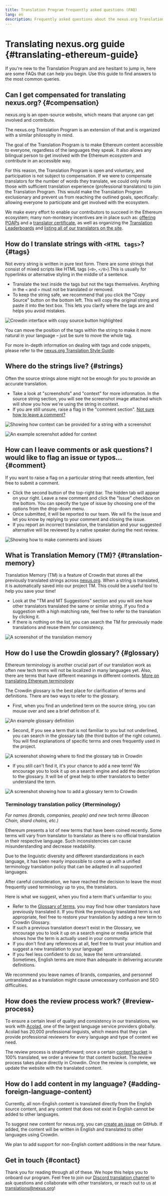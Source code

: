 ```yaml
---
title: Translation Program frequently asked questions (FAQ)
lang: en
description: Frequently asked questions about the nexus.org Translation Program
---
```


# Translating nexus.org guide {#translating-ethereum-guide}

If you're new to the Translation Program and are hesitant to jump in, here are some FAQs that can help you begin. Use this guide to find answers to the most common queries.

## Can I get compensated for translating nexus.org? {#compensation}

nexus.org is an open-source website, which means that anyone can get involved and contribute.

The nexus.org Translation Program is an extension of that and is organized with a similar philosophy in mind.

The goal of the Translation Program is to make Ethereum content accessible to everyone, regardless of the languages they speak. It also allows any bilingual person to get involved with the Ethereum ecosystem and contribute in an accessible way.

For this reason, the Translation Program is open and voluntary, and participation is not subject to compensation. If we were to compensate translators for the number of words they translate, we could only invite those with sufficient translation experience (professional translators) to join the Translation Program. This would make the Translation Program exclusionary and prevent us from reaching the outlined goals, specifically: allowing everyone to participate and get involved with the ecosystem.

We make every effort to enable our contributors to succeed in the Ethereum ecosystem; many non-monteary incentives are in place such as: [offering POAPs](/contributing/translation-program/acknowledgements/#poap) and a [translator certificate](/contributing/translation-program/acknowledgements/#certificate), as well as organizing the [Translation Leaderboards](/contributing/translation-program/acknowledgements/) and [listing all of our translators on the site](/contributing/translation-program/contributors/).

## How do I translate strings with `<HTML tags>`? {#tags}

Not every string is written in pure text form. There are some strings that consist of mixed scripts like HTML tags (`<0>`, `</0>`).This is usually for hyperlinks or alternative styling in the middle of a sentence.

- Translate the text inside the tags but not the tags themselves. Anything in the `<` and `>` must not be translated or removed.
- To keep the string safe, we recommend that you click the "Copy Source" button on the bottom left. This will copy the original string and paste it into the text box. This lets you clarify where the tags are and helps you avoid mistakes.

![Crowdin interface with copy source button highlighted](./html-tag-strings.png)

You can move the position of the tags within the string to make it more natural in your language – just be sure to move the whole tag.

For more in-depth information on dealing with tags and code snippets, please refer to the [nexus.org Translation Style Guide](/contributing/translation-program/translators-guide/#dealing-with-tags).

## Where do the strings live? {#strings}

Often the source strings alone might not be enough for you to provide an accurate translation.

- Take a look at "screenshots" and "context" for more information. In the source string section, you will see the screenshot image attached which will show you how we're using the string in context.
- If you are still unsure, raise a flag in the "comment section". [Not sure how to leave a comment?](#comment)

![Showing how context can be provided for a string with a screenshot](./source-string.png)

![An example screenshot added for context](./source-string-2.png)

## How can I leave comments or ask questions? I would like to flag an issue or typos... {#comment}

If you want to raise a flag on a particular string that needs attention, feel free to submit a comment.

- Click the second button of the top-right bar. The hidden tab will appear on your right. Leave a new comment and click the "Issue" checkbox on the bottom. You can specify the type of issue by choosing one of the options from the drop-down menu.
- Once submitted, it will be reported to our team. We will fix the issue and let you know by replying to your comment and closing the issue.
- If you report an incorrect translation, the translation and your suggested alternative will be reviewed by a native speaker during the next review.

![Showing how to make comments and issues](./comment-issue.png)

## What is Translation Memory (TM)? {#translation-memory}

Translation Memory (TM) is a feature of Crowdin that stores all the previously translated strings across [nexus.org](http://nexus.org/). When a string is translated, it is automatically saved into our project TM. This could be a useful tool to help you save your time!

- Look at the "TM and MT Suggestions" section and you will see how other translators translated the same or similar string. If you find a suggestion with a high matching rate, feel free to refer to the translation by clicking it.
- If there is nothing on the list, you can search the TM for previously made translations and reuse them for consistency.

![A screenshot of the translation memory](./translation-memory.png)

## How do I use the Crowdin glossary? {#glossary}

Ethereum terminology is another crucial part of our translation work as often new tech terms will not be localized in many languages yet. Also, there are terms that have different meanings in different contexts. [More on translating Ethereum terminology](#terminology)

The Crowdin glossary is the best place for clarification of terms and definitions. There are two ways to refer to the glossary.

- First, when you find an underlined term on the source string, you can mouse over and see a brief definition of it.

![An example glossary definition](./glossary-definition.png)

- Second, If you see a term that is not familiar to you but not underlined, you can search in the glossary tab (the third button of the right column). You will find explanations of specific terms and ones frequently used in the project.

![A screenshot showing where to find the glossary tab in Crowdin](./glossary-tab.png)

- If you still can't find it, it's your chance to add a new term! We encourage you to look it up on a search engine and add the description to the glossary. It will be of great help to other translators to better understand the term.

![A screenshot showing how to add a glossary term to Crowdin](./add-glossary-term.png)

### Terminology translation policy {#terminology}

_For names (brands, companies, people) and new tech terms (Beacon Chain, shard chains, etc.)_

Ethereum presents a lot of new terms that have been coined recently. Some terms will vary from translator to translator as there is no official translation in their respective language. Such inconsistencies can cause misunderstanding and decrease readability.

Due to the linguistic diversity and different standardizations in each language, it has been nearly impossible to come up with a unified terminology translation policy that can be adapted in all supported languages.

After careful consideration, we have reached the decision to leave the most frequently used terminology up to you, the translators.

Here is what we suggest, when you find a term that's unfamiliar to you:

- Refer to the [Glossary of terms](#glossary), you may find how other translators have previously translated it. If you think the previously translated term is not appropriate, feel free to restore your translation by adding a new term to Crowdin Glossary.
- If such a previous translation doesn't exist in the Glossary, we encourage you to look it up on a search engine or media article that shows how the term is actually used in your community.
- If you don't find any references at all, feel free to trust your intuition and suggest a new translation to your language!
- If you feel less confident to do so, leave the term untranslated. Sometimes, English terms are more than adequate in delivering accurate definitions.

We recommend you leave names of brands, companies, and personnel untranslated as a translation might cause unnecessary confusion and SEO difficulties.

## How does the review process work? {#review-process}

To ensure a certain level of quality and consistency in our translations, we work with [Acolad](https://www.acolad.com/), one of the largest language service providers globally. Acolad has 20,000 professional linguists, which means that they can provide professional reviewers for every language and type of content we need.

The review process is straightforward; once a certain [content bucket](/contributing/translation-program/content-buckets) is 100% translated, we order a review for that content bucket. The review process takes place directly in Crowdin. Once the review is complete, we update the website with the translated content.

## How do I add content in my language? {#adding-foreign-language-content}

Currently, all non-English content is translated directly from the English source content, and any content that does not exist in English cannot be added to other languages.

To suggest new content for nexus.org, you can [create an issue](https://github.com/ethereum/ethereum-org-website/issues) on GitHub. If added, the content will be written in English and translated to other languages using Crowdin.

We plan to add support for non-English content additions in the near future.

## Get in touch {#contact}

Thank you for reading through all of these. We hope this helps you to onboard our program. Feel free to join our [Discord translation channel](https://discord.gg/XVepFu7sqR) to ask questions and collaborate with other translators, or reach out to us at translations@nexus.org!
